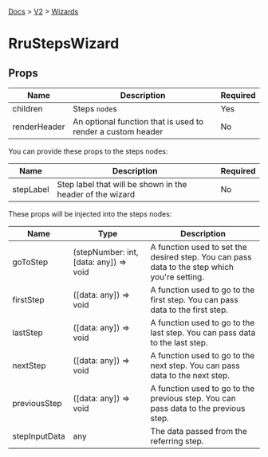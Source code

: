 [Docs](/) > [V2](/docs/v2/get-started) > [Wizards](/docs/v2/components/RruStepsWizard)

# RruStepsWizard

## Props

| Name         | Description                                                 | Required |
| ------------ | ----------------------------------------------------------- | -------- |
| children     | Steps `node`s                                               | Yes      |
| renderHeader | An optional function that is used to render a custom header | No       |

You can provide these props to the steps nodes:

| Name      | Description                                               | Required |
| --------- | --------------------------------------------------------- | -------- |
| stepLabel | Step label that will be shown in the header of the wizard | No       |

These props will be injected into the steps nodes:

| Name          | Type                                   | Description                                                                                  |
| ------------- | -------------------------------------- | -------------------------------------------------------------------------------------------- |
| goToStep      | (stepNumber: int, [data: any]) => void | A function used to set the desired step. You can pass data to the step which you're setting. |
| firstStep     | ([data: any]) => void                  | A function used to go to the first step. You can pass data to the first step.                |
| lastStep      | ([data: any]) => void                  | A function used to go to the last step. You can pass data to the last step.                  |
| nextStep      | ([data: any]) => void                  | A function used to go to the next step. You can pass data to the next step.                  |
| previousStep  | ([data: any]) => void                  | A function used to go to the previous step. You can pass data to the previous step.          |
| stepInputData | any                                    | The data passed from the referring step.                                                     |
